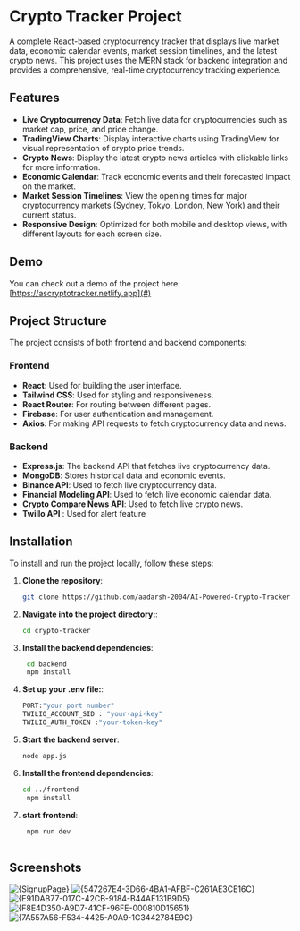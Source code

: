 # Crypto Tracker Project

A complete React-based cryptocurrency tracker that displays live market data, economic calendar events, market session timelines, and the latest crypto news. This project uses the MERN stack for backend integration and provides a comprehensive, real-time cryptocurrency tracking experience.

## Features

- **Live Cryptocurrency Data**: Fetch live data for cryptocurrencies such as market cap, price, and price change.
- **TradingView Charts**: Display interactive charts using TradingView for visual representation of crypto price trends.
- **Crypto News**: Display the latest crypto news articles with clickable links for more information.
- **Economic Calendar**: Track economic events and their forecasted impact on the market.
- **Market Session Timelines**: View the opening times for major cryptocurrency markets (Sydney, Tokyo, London, New York) and their current status.
- **Responsive Design**: Optimized for both mobile and desktop views, with different layouts for each screen size.

## Demo

You can check out a demo of the project here: [https://ascryptotracker.netlify.app](#)

## Project Structure

The project consists of both frontend and backend components:

### Frontend

- **React**: Used for building the user interface.
- **Tailwind CSS**: Used for styling and responsiveness.
- **React Router**: For routing between different pages.
- **Firebase**: For user authentication and management.
- **Axios**: For making API requests to fetch cryptocurrency data and news.
  
### Backend

- **Express.js**: The backend API that fetches live cryptocurrency data.
- **MongoDB**: Stores historical data and economic events.
- **Binance API**: Used to fetch live cryptocurrency data.
- **Financial Modeling API**: Used to fetch live economic calendar data.
- **Crypto Compare News API**: Used to fetch live crypto news.
- **Twillo API** : Used for alert feature

## Installation

To install and run the project locally, follow these steps:

1. **Clone the repository**:
   ```bash
   git clone https://github.com/aadarsh-2004/AI-Powered-Crypto-Tracker-TradingBot]
1. **Navigate into the project directory:**:
   ```bash
   cd crypto-tracker
1. **Install the backend dependencies**:
   ```bash
    cd backend
    npm install

1. **Set up your .env file:**:
   ```bash
   PORT:"your port number"
   TWILIO_ACCOUNT_SID : "your-api-key"
   TWILIO_AUTH_TOKEN :"your-token-key"
   
1. **Start the backend server**:
   ```bash
   node app.js
1. **Install the frontend dependencies**:
   ```bash
   cd ../frontend
    npm install

1. **start frontend**:
   ```bash
    npm run dev
 
## Screenshots
![{SignupPage}](https://github.com/user-attachments/assets/e2ad9225-4b81-49fc-8e7b-391fb1c8eb63)
![{547267E4-3D66-4BA1-AFBF-C261AE3CE16C}](https://github.com/user-attachments/assets/ccce79bf-9a63-4231-bc42-6a41dd220e81)
![{E91DAB77-017C-42CB-9184-B44AE131B9D5}](https://github.com/user-attachments/assets/bad17781-feed-439b-ae60-7a68c7efd075)
![{F8E4D350-A9D7-41CF-96FE-000810D15651}](https://github.com/user-attachments/assets/41654b5c-8ad4-40c3-8c6e-7d0d3136c89c)
![{7A557A56-F534-4425-A0A9-1C3442784E9C}](https://github.com/user-attachments/assets/04095799-8704-4458-9eb3-ec31b5b8f271)




